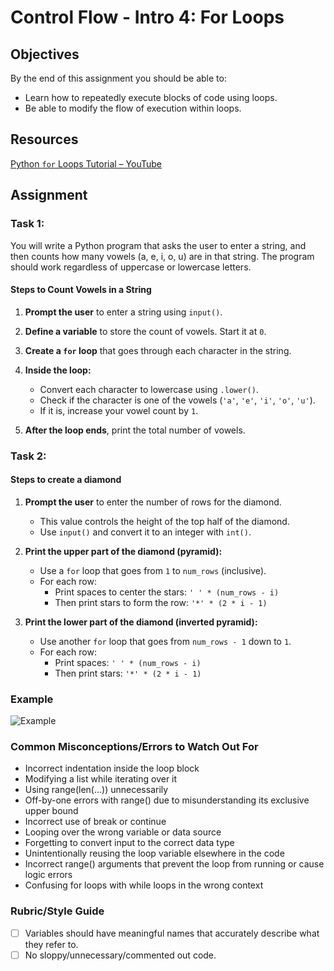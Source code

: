 # Control Flow - Intro 4: For Loops

## Objectives

By the end of this assignment you should be able to:

- Learn how to repeatedly execute blocks of code using loops.
- Be able to modify the flow of execution within loops.

## Resources

[Python `for` Loops Tutorial – YouTube](https://www.youtube.com/watch?v=KWgYha0clzw)

## Assignment

### Task 1: 
You will write a Python program that asks the user to enter a string, and then counts how many vowels (a, e, i, o, u) are in that string. The program should work regardless of uppercase or lowercase letters.

#### Steps to Count Vowels in a String

1. **Prompt the user** to enter a string using `input()`.

2. **Define a variable** to store the count of vowels. Start it at `0`.

3. **Create a `for` loop** that goes through each character in the string.

4. **Inside the loop:**
   - Convert each character to lowercase using `.lower()`.
   - Check if the character is one of the vowels (`'a'`, `'e'`, `'i'`, `'o'`, `'u'`).
   - If it is, increase your vowel count by `1`.

5. **After the loop ends**, print the total number of vowels.

### Task 2: 
#### Steps to create a diamond

1. **Prompt the user** to enter the number of rows for the diamond.
   - This value controls the height of the top half of the diamond.
   - Use `input()` and convert it to an integer with `int()`.

2. **Print the upper part of the diamond (pyramid):**
   - Use a `for` loop that goes from `1` to `num_rows` (inclusive).
   - For each row:
     - Print spaces to center the stars: `' ' * (num_rows - i)`
     - Then print stars to form the row: `'*' * (2 * i - 1)`

3. **Print the lower part of the diamond (inverted pyramid):**
   - Use another `for` loop that goes from `num_rows - 1` down to `1`.
   - For each row:
     - Print spaces: `' ' * (num_rows - i)`
     - Then print stars: `'*' * (2 * i - 1)`
### Example
![Example](example.png)

### Common Misconceptions/Errors to Watch Out For

- Incorrect indentation inside the loop block
- Modifying a list while iterating over it
- Using range(len(...)) unnecessarily
- Off-by-one errors with range() due to misunderstanding its exclusive upper bound
- Incorrect use of break or continue
- Looping over the wrong variable or data source
- Forgetting to convert input to the correct data type
- Unintentionally reusing the loop variable elsewhere in the code
- Incorrect range() arguments that prevent the loop from running or cause logic errors
- Confusing for loops with while loops in the wrong context

### Rubric/Style Guide

- [ ] Variables should have meaningful names that accurately describe what they refer to.
- [ ] No sloppy/unnecessary/commented out code.
